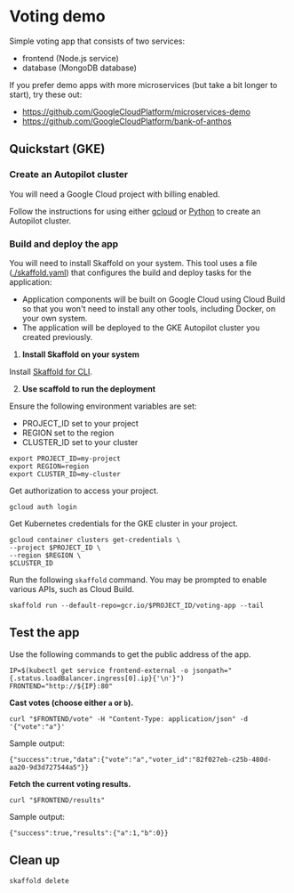 # Voting demo

Simple voting app that consists of two services:

 - frontend (Node.js service)
 - database (MongoDB database)

If you prefer demo apps with more microservices (but take a bit
longer to start), try these out:

 - https://github.com/GoogleCloudPlatform/microservices-demo
 - https://github.com/GoogleCloudPlatform/bank-of-anthos

## Quickstart (GKE)

### Create an Autopilot cluster

You will need a Google Cloud project with billing enabled.

Follow the instructions for using either [gcloud](./scripts/gcloud) or
[Python](./scripts/python) to create an Autopilot cluster.

### Build and deploy the app

You will need to install Skaffold on your system. This tool uses a file
([./skaffold.yaml](./skaffold.yaml)) that configures the build and deploy tasks
for the application:

- Application components will be built on Google Cloud using Cloud Build so
  that you won't need to install any other tools, including Docker, on your 
  own system.
- The application will be deployed to the GKE Autopilot cluster you created 
  previously.


1. **Install Skaffold on your system**

Install [Skaffold for CLI](https://skaffold.dev/).

2. **Use scaffold to run the deployment**

Ensure the following environment variables are set:

- PROJECT_ID set to your project
- REGION set to the region
- CLUSTER_ID set to your cluster

```text
export PROJECT_ID=my-project
export REGION=region
export CLUSTER_ID=my-cluster
```

Get authorization to access your project.

```text
gcloud auth login
```

Get Kubernetes credentials for the GKE cluster in your project.

```text
gcloud container clusters get-credentials \
--project $PROJECT_ID \
--region $REGION \
$CLUSTER_ID
```

Run the following `skaffold` command. You may be prompted to enable various
APIs, such as Cloud Build.

```text
skaffold run --default-repo=gcr.io/$PROJECT_ID/voting-app --tail
```

## Test the app

Use the following commands to get the public address of the app.

```text
IP=$(kubectl get service frontend-external -o jsonpath="{.status.loadBalancer.ingress[0].ip}{'\n'}")
FRONTEND="http://${IP}:80"
```

**Cast votes (choose either `a` or `b`).**

```text
curl "$FRONTEND/vote" -H "Content-Type: application/json" -d '{"vote":"a"}'
```

Sample output:

```text
{"success":true,"data":{"vote":"a","voter_id":"82f027eb-c25b-480d-aa20-9d3d727544a5"}}
```

**Fetch the current voting results.**

```text
curl "$FRONTEND/results"
```

Sample output:

```text
{"success":true,"results":{"a":1,"b":0}}
```

## Clean up

```text
skaffold delete
```
